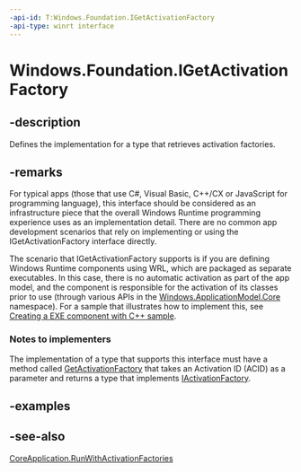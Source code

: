```yaml
---
-api-id: T:Windows.Foundation.IGetActivationFactory
-api-type: winrt interface
---
```


<!-- Interface syntax.
public interface IGetActivationFactory : 
-->

# Windows.Foundation.IGetActivationFactory

## -description
Defines the implementation for a type that retrieves activation factories.

## -remarks
For typical apps (those that use C#, Visual Basic, C++/CX or JavaScript for programming language), this interface should be considered as an infrastructure piece that the overall Windows Runtime programming experience uses as an implementation detail. There are no common app development scenarios that rely on implementing or using the IGetActivationFactory interface directly.

The scenario that IGetActivationFactory supports is if you are defining Windows Runtime components using WRL, which are packaged as separate executables. In this case, there is no automatic activation as part of the app model, and the component is responsible for the activation of its classes prior to use (through various APIs in the [Windows.ApplicationModel.Core](../windows.applicationmodel.core/windows_applicationmodel_core.md) namespace). For a sample that illustrates how to implement this, see [Creating a  EXE component with C++ sample](https://github.com/microsoftarchive/msdn-code-gallery-microsoft/tree/master/Official%20Windows%20Platform%20Sample/Windows%208.1%20Store%20app%20samples/99866-Windows%208.1%20Store%20app%20samples/Creating%20a%20Windows%20Runtime%20EXE%20component%20with%20C%2B%2B%20sample/C%23%20and%20C%2B%2B%20and%20JavaScript).

### Notes to implementers

The implementation of a type that supports this interface must have a method called [GetActivationFactory](igetactivationfactory_getactivationfactory_505965722.md) that takes an Activation ID (ACID) as a parameter and returns a type that implements [IActivationFactory](https://docs.microsoft.com/windows/desktop/api/activation/nn-activation-iactivationfactory).

## -examples

## -see-also
[CoreApplication.RunWithActivationFactories](../windows.applicationmodel.core/coreapplication_runwithactivationfactories_672867736.md)
